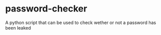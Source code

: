 # password-checker
A python script that can be used to check wether or not a password has been leaked
